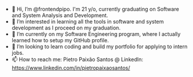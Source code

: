 - 👋 Hi, I’m @frontendpipo. I'm 21 y/o, currently graduating on Software and System Analysis and Development.
- 👀 I’m interested in learning all the tools in software and system development as I proceed on my graduation.
- 🌱 I’m currently on my Software Engineering program, where I actually learned how to setup my GitHub profile.
- 💞️ I’m looking to learn coding and build my portfolio for applying to intern jobs.
- 📫 How to reach me: Pietro Paixão Santos @ LinkedIn: https://www.linkedin.com/in/pietropaixaosantos/
